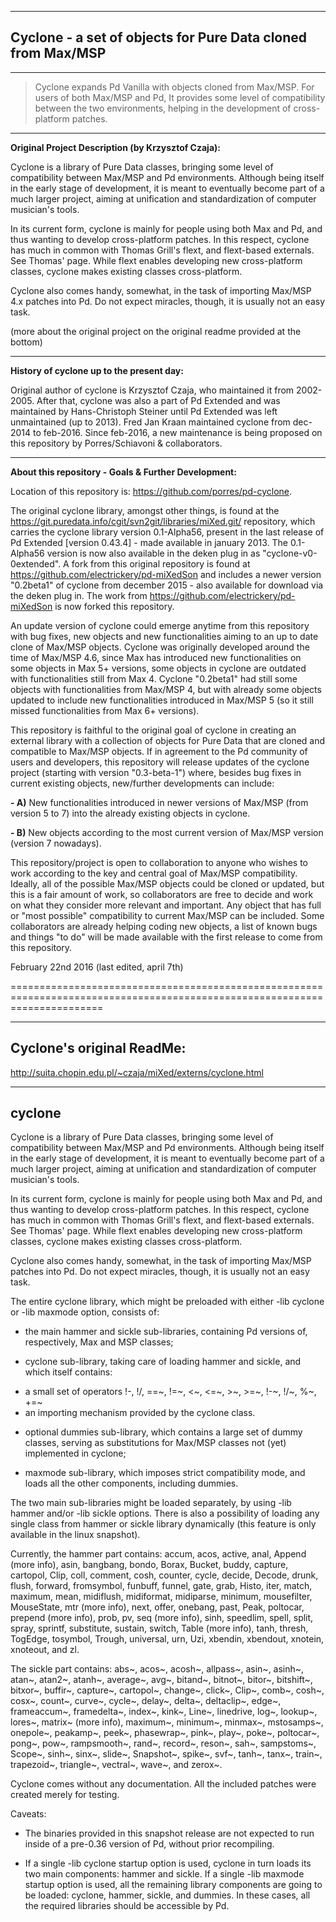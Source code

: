 -------
Cyclone - a set of objects for Pure Data cloned from Max/MSP 
-------

--------------------

> Cyclone expands Pd Vanilla with objects cloned from Max/MSP. For users of both Max/MSP and Pd, It provides some level of compatibility between the two environments, helping in the development of cross-platform patches. 

--------------------

<strong>Original Project Description (by Krzysztof Czaja):</strong>

Cyclone is a library of Pure Data classes, bringing some level of compatibility between Max/MSP and Pd environments. Although being itself in the early stage of development, it is meant to eventually become part of a much larger project, aiming at unification and standardization of computer musician's tools. 

In its current form, cyclone is mainly for people using both Max and Pd, and thus wanting to develop cross-platform patches. In this respect, cyclone has much in common with Thomas Grill's flext, and flext-based externals. See Thomas' page. While flext enables developing new cross-platform classes, cyclone makes existing classes cross-platform. 

Cyclone also comes handy, somewhat, in the task of importing Max/MSP 4.x patches into Pd. Do not expect miracles, though, it is usually not an easy task.

(more about the original project on the original readme provided at the bottom)

-------

<strong>History of cyclone up to the present day:</strong>

Original author of cyclone is Krzysztof Czaja, who maintained it from 2002-2005. After that, cyclone was also a part of Pd Extended and was maintained by Hans-Christoph Steiner until Pd Extended was left unmaintained (up to 2013). Fred Jan Kraan maintained cyclone from dec-2014 to feb-2016. Since feb-2016, a new maintenance is being proposed on this repository by Porres/Schiavoni & collaborators.

-------

<strong>About this repository - Goals & Further Development:</strong>

Location of this repository is: https://github.com/porres/pd-cyclone. 

The original cyclone library, amongst other things, is found at the <https://git.puredata.info/cgit/svn2git/libraries/miXed.git/> repository, which carries the cyclone library version 0.1-Alpha56, present in the last release of Pd Extended [version 0.43.4] - made available in january  2013. The 0.1-Alpha56 version is now also available in the deken plug in as "cyclone-v0-0extended". A fork from this original repository is found at <https://github.com/electrickery/pd-miXedSon> and includes a newer version "0.2beta1" of cyclone from december 2015 - also available for download via the deken plug in. The work from <https://github.com/electrickery/pd-miXedSon> is now forked this repository. 

An update version of cyclone could emerge anytime from this repository with bug fixes, new objects and new functionalities aiming to an up to date clone of Max/MSP objects. Cyclone was originally developed around the time of Max/MSP 4.6, since Max has introduced new functionalities on some objects in Max 5+ versions, some objects in cyclone are outdated with functionalities still from Max 4. Cyclone "0.2beta1" had still some objects with functionalities from Max/MSP 4, but with already some objects updated to include new functionalities introduced in Max/MSP 5 (so it still missed functionalities from Max 6+ versions). 

This repository is faithful to the original goal of cyclone in creating an external library with a collection of objects for Pure Data that are cloned and compatible to Max/MSP objects. If in agreement to the Pd community of users and developers, this repository will release updates of the cyclone project (starting with version "0.3-beta-1") where, besides bug fixes in current existing objects, new/further developments can include:

<strong>- A)</strong> New functionalities introduced in newer versions of Max/MSP (from version 5 to 7) into the already existing objects in cyclone.

<strong>- B)</strong> New objects according to the most current version of Max/MSP version (version 7 nowadays). 

This repository/project is open to collaboration to anyone who wishes to work according to the key and central goal of Max/MSP compatibility. Ideally, all of the possible Max/MSP objects could be cloned or updated, but this is a fair amount of work, so collaborators are free to decide and work on what they consider more relevant and important. Any object that has full or "most possible" compatibility to current Max/MSP can be included. Some collaborators are already helping coding new objects, a list of known bugs and things "to do" will be made available with the first release to come from this repository.

February 22nd 2016 (last edited, april 7th)

============================================================================================================================

-------
Cyclone's original ReadMe:
-------

http://suita.chopin.edu.pl/~czaja/miXed/externs/cyclone.html

-------
cyclone
-------

Cyclone is a library of Pure Data classes, bringing some level of compatibility
between Max/MSP and Pd environments.  Although being itself in the early stage
of development, it is meant to eventually become part of a much larger
project, aiming at unification and standardization of computer musician's
tools.

In its current form, cyclone is mainly for people using both Max and Pd, and
thus wanting to develop cross-platform patches.  In this respect, cyclone has
much in common with Thomas Grill's flext, and flext-based externals.  See
Thomas' page.  While flext enables developing new cross-platform classes,
cyclone makes existing classes cross-platform.

Cyclone also comes handy, somewhat, in the task of importing Max/MSP patches
into Pd.  Do not expect miracles, though, it is usually not an easy task.

The entire cyclone library, which might be preloaded with either -lib cyclone
or -lib maxmode option, consists of:

 * the main hammer and sickle sub-libraries, containing Pd versions of,
   respectively, Max and MSP classes;

 * cyclone sub-library, taking care of loading hammer and sickle, and which
   itself contains: 
- a small set of operators !-, !/, ==~, !=~, <~, <=~, >~, >=~, !-~, !/~, %~, +=~  
- an importing mechanism provided by the cyclone class.

 * optional dummies sub-library, which contains a large set of dummy classes,
   serving as substitutions for Max/MSP classes not (yet) implemented in
   cyclone;

 * maxmode sub-library, which imposes strict compatibility mode, and loads all
   the other components, including dummies.

The two main sub-libraries might be loaded separately, by using -lib hammer
and/or -lib sickle options.  There is also a possibility of loading any single
class from hammer or sickle library dynamically (this feature is only
available in the linux snapshot).

Currently, the hammer part contains: accum, acos, active, anal, Append (more
info), asin, bangbang, bondo, Borax, Bucket, buddy, capture, cartopol, Clip,
coll, comment, cosh, counter, cycle, decide, Decode, drunk, flush, forward,
fromsymbol, funbuff, funnel, gate, grab, Histo, iter, match, maximum, mean,
midiflush, midiformat, midiparse, minimum, mousefilter, MouseState, mtr (more
info), next, offer, onebang, past, Peak, poltocar, prepend (more info), prob,
pv, seq (more info), sinh, speedlim, spell, split, spray, sprintf, substitute,
sustain, switch, Table (more info), tanh, thresh, TogEdge, tosymbol, Trough,
universal, urn, Uzi, xbendin, xbendout, xnotein, xnoteout, and zl.

The sickle part contains: abs~, acos~, acosh~, allpass~, asin~, asinh~, atan~,
atan2~, atanh~, average~, avg~, bitand~, bitnot~, bitor~, bitshift~, bitxor~,
buffir~, capture~, cartopol~, change~, click~, Clip~, comb~, cosh~, cosx~,
count~, curve~, cycle~, delay~, delta~, deltaclip~, edge~, frameaccum~,
framedelta~, index~, kink~, Line~, linedrive, log~, lookup~, lores~, matrix~
(more info), maximum~, minimum~, minmax~, mstosamps~, onepole~, peakamp~,
peek~, phasewrap~, pink~, play~, poke~, poltocar~, pong~, pow~, rampsmooth~,
rand~, record~, reson~, sah~, sampstoms~, Scope~, sinh~, sinx~, slide~,
Snapshot~, spike~, svf~, tanh~, tanx~, train~, trapezoid~, triangle~,
vectral~, wave~, and zerox~.

Cyclone comes without any documentation.  All the included patches were
created merely for testing.

Caveats:

* The binaries provided in this snapshot release are not expected to run
  inside of a pre-0.36 version of Pd, without prior recompiling.

* If a single -lib cyclone startup option is used, cyclone in turn loads its
  two main components: hammer and sickle.  If a single -lib maxmode startup
  option is used, all the remaining library components are going to be loaded:
  cyclone, hammer, sickle, and dummies.  In these cases, all the required
  libraries should be accessible by Pd.
